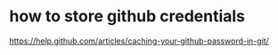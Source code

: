 # how to store github credentials

https://help.github.com/articles/caching-your-github-password-in-git/
